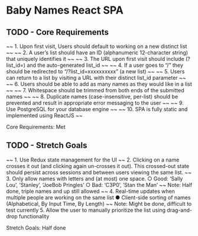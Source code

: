 # Baby Names React SPA

## TODO - Core Requirements

~~ 1. Upon first visit, Users should default to working on a new distinct list ~~
~~ 2. A user’s list should have an ID (alphanumeric 12-character string) that uniquely identifies it ~~
~~ 3. The URL upon first visit should include (?list_id=) and the auto-generated list_id ~~
~~ 4. If a user goes to “/” they should be redirected to “/?list_id=xxxxxxxxxx” (a new list) ~~ 
~~ 5. Users can return to a list by visiting a URL with their distinct list_id parameter ~~ 
~~ 6. Users should be able to add as many names as they would like in a list ~~ 
~~ 7. Whitespace should be trimmed from both ends of the submitted names ~~ 
~~ 8. Duplicate names (case-insensitive, per-list) should be prevented and result in appropriate error messaging to the user ~~ 
~~ 9. Use PostgreSQL for your database engine ~~ 
~~ 10. SPA is fully static and implemented using ReactJS ~~

Core Requirements: Met

## TODO - Stretch Goals

~~ 1. Use Redux state management for the UI ~~ 
2. Clicking on a name crosses it out (and clicking again un-crosses it out). This crossed-out state should persist across sessions and between users viewing the same list.
~~ 3. Only allow names with letters and (at most) one space. ○ Good:  ‘Sally Lou’, ’Stanley’, ‘JoeBob Pringles’ ○ Bad: ‘C3P0’, ’Stan the Man’ ~~ Note: Half done, triple names and up still allowed
~~ 4. Real-time updates when multiple people are working on the same list ● Client-side sorting of names (Alphabetical, By Input Time, By Length) ~~ Note: Might be done, difficult to test currently
5. Allow the user to manually prioritize the list using drag-and-drop functionality 

Stretch Goals: Half done